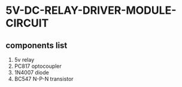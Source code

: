 # 5V-DC-RELAY-DRIVER-MODULE-CIRCUIT

## components list
1. 5v relay
2. PC817 optocoupler
3. 1N4007 diode
4. BC547 N-P-N transistor
